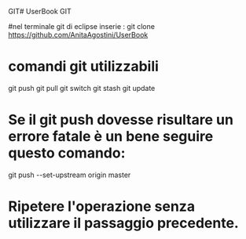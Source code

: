 GIT# UserBook GIT

#nel terminale git di eclipse inserie : 
git clone https://github.com/AnitaAgostini/UserBook


# comandi git utilizzabili

git push
git pull
git switch
git stash 
git update


# Se il git push  dovesse risultare un errore fatale è un bene seguire questo comando:

  git push --set-upstream origin master

# Ripetere l'operazione senza utilizzare il passaggio precedente.





